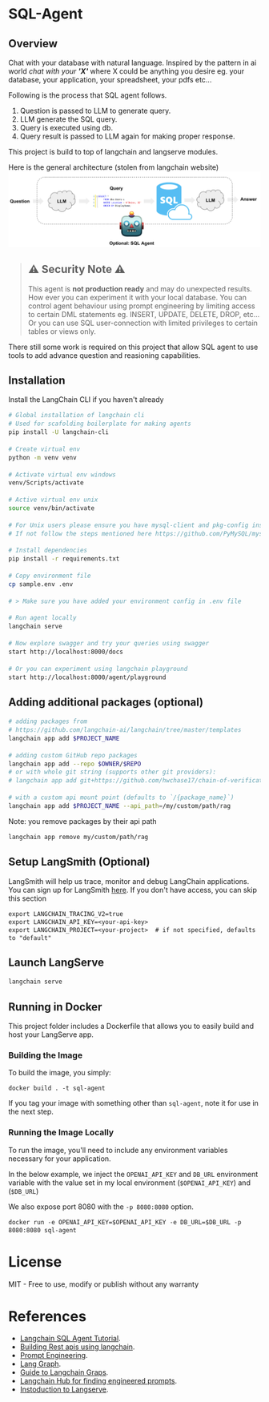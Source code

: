 # SQL-Agent

## Overview
Chat with your database with natural language. Inspired by the pattern in ai world _chat with your **'X'**_ where X could be anything you desire eg. your database, your application, your spreadsheet, your pdfs etc... 

Following is the process that SQL agent follows.
1. Question is passed to LLM to generate query.
2. LLM generate the SQL query.
3. Query is executed using db.
4. Query result is passed to LLM again for making proper response.


This project is build to top of langchain and langserve modules.

Here is the general architecture (stolen from langchain website)
![Agent Architecture](/assets/architecture.png)

> ## ⚠️ Security Note ⚠️
>
> This agent is **not production ready** and may do unexpected results. How ever you can experiment it with your local database. You can control agent behaviour using prompt engineering by limiting access to certain DML statements eg. INSERT, UPDATE, DELETE, DROP, etc... Or you can use SQL user-connection with limited privileges to certain tables or views only.

There still some work is required on this project that allow SQL agent to use tools to add advance question and reasioning capabilities. 

## Installation

Install the LangChain CLI if you haven't already

```bash
# Global installation of langchain cli
# Used for scafolding boilerplate for making agents
pip install -U langchain-cli

# Create virtual env
python -m venv venv

# Activate virtual env windows
venv/Scripts/activate

# Active virtual env unix
source venv/bin/activate

# For Unix users please ensure you have mysql-client and pkg-config installed already 
# If not follow the steps mentioned here https://github.com/PyMySQL/mysqlclient

# Install dependencies
pip install -r requirements.txt

# Copy environment file
cp sample.env .env

# > Make sure you have added your environment config in .env file

# Run agent locally
langchain serve

# Now explore swagger and try your queries using swagger
start http://localhost:8000/docs

# Or you can experiment using langchain playground
start http://localhost:8000/agent/playground
```


## Adding additional packages (optional)

```bash
# adding packages from 
# https://github.com/langchain-ai/langchain/tree/master/templates
langchain app add $PROJECT_NAME

# adding custom GitHub repo packages
langchain app add --repo $OWNER/$REPO
# or with whole git string (supports other git providers):
# langchain app add git+https://github.com/hwchase17/chain-of-verification

# with a custom api mount point (defaults to `/{package_name}`)
langchain app add $PROJECT_NAME --api_path=/my/custom/path/rag
```

Note: you remove packages by their api path

```bash
langchain app remove my/custom/path/rag
```

## Setup LangSmith (Optional)
LangSmith will help us trace, monitor and debug LangChain applications. 
You can sign up for LangSmith [here](https://smith.langchain.com/). 
If you don't have access, you can skip this section


```shell
export LANGCHAIN_TRACING_V2=true
export LANGCHAIN_API_KEY=<your-api-key>
export LANGCHAIN_PROJECT=<your-project>  # if not specified, defaults to "default"
```

## Launch LangServe

```bash
langchain serve
```

## Running in Docker

This project folder includes a Dockerfile that allows you to easily build and host your LangServe app.

### Building the Image

To build the image, you simply:

```shell
docker build . -t sql-agent
```

If you tag your image with something other than `sql-agent`,
note it for use in the next step.

### Running the Image Locally

To run the image, you'll need to include any environment variables
necessary for your application.

In the below example, we inject the `OPENAI_API_KEY` and `DB_URL` environment
variable with the value set in my local environment
(`$OPENAI_API_KEY`) and (`$DB_URL`)

We also expose port 8080 with the `-p 8080:8080` option.

```shell
docker run -e OPENAI_API_KEY=$OPENAI_API_KEY -e DB_URL=$DB_URL -p 8080:8080 sql-agent
```

# License
MIT - Free to use, modify or publish without any warranty

# References

- [Langchain SQL Agent Tutorial](https://python.langchain.com/docs/tutorials/sql_qa/).
- [Building Rest apis using langchain](https://www.koyeb.com/tutorials/using-langserve-to-build-rest-apis-for-langchain-applications).
- [Prompt Engineering](https://help.openai.com/en/articles/10032626-prompt-engineering-best-practices-for-chatgpt).
- [Lang Graph](https://blog.langchain.dev/langgraph).
- [Guide to Langchain Graps](https://medium.com/@umang91999/beginners-guide-to-langchain-graphs-states-nodes-and-edges-3ca7f3de5bfe).
- [Langchain Hub for finding engineered prompts](https://smith.langchain.com/hub).
- [Instoduction to Langserve](https://blog.langchain.dev/introducing-langserve).